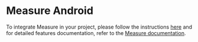# Measure Android

To integrate Measure in your project, please follow the instructions [here](../docs/sdk-integration-guide.md) and
for detailed features documentation, refer to the [Measure documentation](../docs/README.md). 

